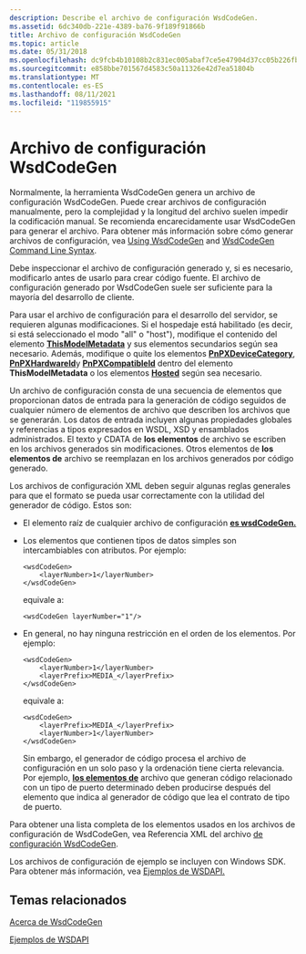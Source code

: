 ```yaml
---
description: Describe el archivo de configuración WsdCodeGen.
ms.assetid: 6dc340db-221e-4389-ba76-9f189f91866b
title: Archivo de configuración WsdCodeGen
ms.topic: article
ms.date: 05/31/2018
ms.openlocfilehash: dc9fcb4b10108b2c831ec005abaf7ce5e47904d37cc05b226fb8cfce43c5bb9e
ms.sourcegitcommit: e858bbe701567d4583c50a11326e42d7ea51804b
ms.translationtype: MT
ms.contentlocale: es-ES
ms.lasthandoff: 08/11/2021
ms.locfileid: "119855915"
---
```

# <a name="wsdcodegen-configuration-file"></a>Archivo de configuración WsdCodeGen

Normalmente, la herramienta WsdCodeGen genera un archivo de configuración WsdCodeGen. Puede crear archivos de configuración manualmente, pero la complejidad y la longitud del archivo suelen impedir la codificación manual. Se recomienda encarecidamente usar WsdCodeGen para generar el archivo. Para obtener más información sobre cómo generar archivos de configuración, vea [Using WsdCodeGen](using-wsdcodegen.md) and [WsdCodeGen Command Line Syntax](wsdcodegen-command-line-syntax.md).

Debe inspeccionar el archivo de configuración generado y, si es necesario, modificarlo antes de usarlo para crear código fuente. El archivo de configuración generado por WsdCodeGen suele ser suficiente para la mayoría del desarrollo de cliente.

Para usar el archivo de configuración para el desarrollo del servidor, se requieren algunas modificaciones. Si el hospedaje está habilitado (es decir, si está seleccionado el modo "all" o "host"), modifique el contenido del elemento [**ThisModelMetadata**](thismodelmetadata.md) y sus elementos secundarios según sea necesario. Además, modifique o quite los elementos [**PnPXDeviceCategory**](/windows/desktop/WsdApi/pnpxdevicecategory), [**PnPXHardwareId**](pnpxhardwareid.md)y [**PnPXCompatibleId**](/windows/desktop/WsdApi/pnpxcompatibleid) dentro del elemento **ThisModelMetadata** o los elementos [**Hosted**](hosted.md) según sea necesario.

Un archivo de configuración consta de una secuencia de elementos que [](file.md) proporcionan datos de entrada para la generación de código seguidos de cualquier número de elementos de archivo que describen los archivos que se generarán. Los datos de entrada incluyen algunas propiedades globales y referencias a tipos expresados en WSDL, XSD y ensamblados administrados. El texto y CDATA de **los elementos** de archivo se escriben en los archivos generados sin modificaciones. Otros elementos de **los elementos de** archivo se reemplazan en los archivos generados por código generado.

Los archivos de configuración XML deben seguir algunas reglas generales para que el formato se pueda usar correctamente con la utilidad del generador de código. Estos son:

-   El elemento raíz de cualquier archivo de configuración [**es wsdCodeGen.**](wsdcodegen.md)

-   Los elementos que contienen tipos de datos simples son intercambiables con atributos. Por ejemplo:

    ``` syntax
    <wsdCodeGen>
        <layerNumber>1</layerNumber>
    </wsdCodeGen>
    ```

    equivale a:

    ``` syntax
    <wsdCodeGen layerNumber="1"/>
    ```

-   En general, no hay ninguna restricción en el orden de los elementos. Por ejemplo:

    ``` syntax
    <wsdCodeGen>
        <layerNumber>1</layerNumber>
        <layerPrefix>MEDIA_</layerPrefix>
    </wsdCodeGen>
    ```

    equivale a:

    ``` syntax
    <wsdCodeGen>
        <layerPrefix>MEDIA_</layerPrefix>
        <layerNumber>1</layerNumber>
    </wsdCodeGen>
    ```

    Sin embargo, el generador de código procesa el archivo de configuración en un solo paso y la ordenación tiene cierta relevancia. Por ejemplo, [**los elementos de**](file.md) archivo que generan código relacionado con un tipo de puerto determinado deben producirse después del elemento que indica al generador de código que lea el contrato de tipo de puerto.

Para obtener una lista completa de los elementos usados en los archivos de configuración de WsdCodeGen, vea Referencia XML del archivo [de configuración WsdCodeGen](wsdcodegen-configuration-file-xml-reference.md).

Los archivos de configuración de ejemplo se incluyen con Windows SDK. Para obtener más información, vea [Ejemplos de WSDAPI.](wsdapi-samples.md)

## <a name="related-topics"></a>Temas relacionados

<dl> <dt>

[Acerca de WsdCodeGen](about-wsdcodegen.md)
</dt> <dt>

[Ejemplos de WSDAPI](wsdapi-samples.md)
</dt> </dl>

 

 
